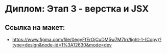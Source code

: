# **Диплом: Этап 3 - верстка и JSX**

## Ссылка на макет:
* https://www.figma.com/file/0egyFfErOjCuDM5w7M7lrr/light-1-(Copy)?type=design&node-id=1%3A12630&mode=dev
